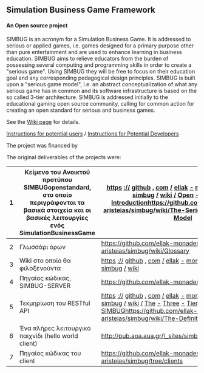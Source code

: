 ## Simulation Business Game Framework
#### An Open source project

SIMBUG is an acronym for a Simulation Business Game. It is addressed to serious or applied games, i.e. games designed for a primary purpose other than pure entertainment and are used to enhance learning in business education. 
SIMBUG aims to relieve educators from the burden of possessing several computing and programming skills in order to create a "serious game". Using SIMBUG they will be free to focus on their education goal and any corresponding pedagogical design principles.
SIMBUG is built upon a "serious game model", i.e. an abstract conceptualization of what any serious game has in common and its software infrastructure is based on the so called 3-tier architecture.
SIMBUG is addressed initially to the educational gaming open source community, calling for common action for creating an open standard for serious and business games.


See the [Wiki page](https://github.com/ellak-monades-aristeias/simbug/wiki/) for details.

[Instructions for potential users](https://github.com/ellak-monades-aristeias/simbug/wiki/Instruction-to-Potential-Users) / [Instructions for Potential Developers](https://github.com/ellak-monades-aristeias/simbug/wiki/Instructions-to-Potential-Developers)


The project was financed by 

The original deliverables of the projects were:




| 1 | Κείμενο του Ανοικτού προτύπου SIMBUGopenstandard, στο οποίο περιγράφονται τα βασικά στοιχεία και οι βασικές λειτουργίες ενός SimulationBusinessGame | [https](https://github.com/ellak-monades-aristeias/simbug/wiki/Open-Standard-Introduction) [://](https://github.com/ellak-monades-aristeias/simbug/wiki/Open-Standard-Introduction) [github](https://github.com/ellak-monades-aristeias/simbug/wiki/Open-Standard-Introduction) [.](https://github.com/ellak-monades-aristeias/simbug/wiki/Open-Standard-Introduction) [com](https://github.com/ellak-monades-aristeias/simbug/wiki/Open-Standard-Introduction) [/](https://github.com/ellak-monades-aristeias/simbug/wiki/Open-Standard-Introduction) [ellak](https://github.com/ellak-monades-aristeias/simbug/wiki/Open-Standard-Introduction) [-](https://github.com/ellak-monades-aristeias/simbug/wiki/Open-Standard-Introduction) [monades](https://github.com/ellak-monades-aristeias/simbug/wiki/Open-Standard-Introduction) [-](https://github.com/ellak-monades-aristeias/simbug/wiki/Open-Standard-Introduction) [aristeias](https://github.com/ellak-monades-aristeias/simbug/wiki/Open-Standard-Introduction) [/](https://github.com/ellak-monades-aristeias/simbug/wiki/Open-Standard-Introduction) [simbug](https://github.com/ellak-monades-aristeias/simbug/wiki/Open-Standard-Introduction) [/](https://github.com/ellak-monades-aristeias/simbug/wiki/Open-Standard-Introduction) [wiki](https://github.com/ellak-monades-aristeias/simbug/wiki/Open-Standard-Introduction) [/](https://github.com/ellak-monades-aristeias/simbug/wiki/Open-Standard-Introduction) [Open](https://github.com/ellak-monades-aristeias/simbug/wiki/Open-Standard-Introduction) [-](https://github.com/ellak-monades-aristeias/simbug/wiki/Open-Standard-Introduction) [Standard](https://github.com/ellak-monades-aristeias/simbug/wiki/Open-Standard-Introduction) [-](https://github.com/ellak-monades-aristeias/simbug/wiki/Open-Standard-Introduction) [Introduction](https://github.com/ellak-monades-aristeias/simbug/wiki/Open-Standard-Introduction)https://github.com/ellak-monades-aristeias/simbug/wiki/The-Serious-Game-Abstract-Model  |
| --- | --- | --- |
| 2 | Γλωσσάρι όρων | https://github.com/ellak-monades-aristeias/simbug/wiki/Glossary |
| 3 | Wiki στο οποίο θα φιλοξενούντα | [https](https://github.com/ellak-monades-aristeias/simbug/wiki) [://](https://github.com/ellak-monades-aristeias/simbug/wiki) [github](https://github.com/ellak-monades-aristeias/simbug/wiki) [.](https://github.com/ellak-monades-aristeias/simbug/wiki) [com](https://github.com/ellak-monades-aristeias/simbug/wiki) [/](https://github.com/ellak-monades-aristeias/simbug/wiki) [ellak](https://github.com/ellak-monades-aristeias/simbug/wiki) [-](https://github.com/ellak-monades-aristeias/simbug/wiki) [monades](https://github.com/ellak-monades-aristeias/simbug/wiki) [-](https://github.com/ellak-monades-aristeias/simbug/wiki) [aristeias](https://github.com/ellak-monades-aristeias/simbug/wiki) [/](https://github.com/ellak-monades-aristeias/simbug/wiki) [simbug](https://github.com/ellak-monades-aristeias/simbug/wiki) [/](https://github.com/ellak-monades-aristeias/simbug/wiki) [wiki](https://github.com/ellak-monades-aristeias/simbug/wiki) |
| 4 | Πηγαίος κώδικας, SIMBUG-SERVER | https://github.com/ellak-monades-aristeias/simbug |
| 5 | Τεκμηρίωση του RESTful API | [https](https://github.com/ellak-monades-aristeias/simbug/wiki/The-Three-Tier-Architecture-of-SIMBUG) [://](https://github.com/ellak-monades-aristeias/simbug/wiki/The-Three-Tier-Architecture-of-SIMBUG) [github](https://github.com/ellak-monades-aristeias/simbug/wiki/The-Three-Tier-Architecture-of-SIMBUG) [.](https://github.com/ellak-monades-aristeias/simbug/wiki/The-Three-Tier-Architecture-of-SIMBUG) [com](https://github.com/ellak-monades-aristeias/simbug/wiki/The-Three-Tier-Architecture-of-SIMBUG) [/](https://github.com/ellak-monades-aristeias/simbug/wiki/The-Three-Tier-Architecture-of-SIMBUG) [ellak](https://github.com/ellak-monades-aristeias/simbug/wiki/The-Three-Tier-Architecture-of-SIMBUG) [-](https://github.com/ellak-monades-aristeias/simbug/wiki/The-Three-Tier-Architecture-of-SIMBUG) [monades](https://github.com/ellak-monades-aristeias/simbug/wiki/The-Three-Tier-Architecture-of-SIMBUG) [-](https://github.com/ellak-monades-aristeias/simbug/wiki/The-Three-Tier-Architecture-of-SIMBUG) [aristeias](https://github.com/ellak-monades-aristeias/simbug/wiki/The-Three-Tier-Architecture-of-SIMBUG) [/](https://github.com/ellak-monades-aristeias/simbug/wiki/The-Three-Tier-Architecture-of-SIMBUG) [simbug](https://github.com/ellak-monades-aristeias/simbug/wiki/The-Three-Tier-Architecture-of-SIMBUG) [/](https://github.com/ellak-monades-aristeias/simbug/wiki/The-Three-Tier-Architecture-of-SIMBUG) [wiki](https://github.com/ellak-monades-aristeias/simbug/wiki/The-Three-Tier-Architecture-of-SIMBUG) [/](https://github.com/ellak-monades-aristeias/simbug/wiki/The-Three-Tier-Architecture-of-SIMBUG) [The](https://github.com/ellak-monades-aristeias/simbug/wiki/The-Three-Tier-Architecture-of-SIMBUG) [-](https://github.com/ellak-monades-aristeias/simbug/wiki/The-Three-Tier-Architecture-of-SIMBUG) [Three](https://github.com/ellak-monades-aristeias/simbug/wiki/The-Three-Tier-Architecture-of-SIMBUG) [-](https://github.com/ellak-monades-aristeias/simbug/wiki/The-Three-Tier-Architecture-of-SIMBUG) [Tier](https://github.com/ellak-monades-aristeias/simbug/wiki/The-Three-Tier-Architecture-of-SIMBUG) [-](https://github.com/ellak-monades-aristeias/simbug/wiki/The-Three-Tier-Architecture-of-SIMBUG) [Architecture](https://github.com/ellak-monades-aristeias/simbug/wiki/The-Three-Tier-Architecture-of-SIMBUG) [-](https://github.com/ellak-monades-aristeias/simbug/wiki/The-Three-Tier-Architecture-of-SIMBUG) [of](https://github.com/ellak-monades-aristeias/simbug/wiki/The-Three-Tier-Architecture-of-SIMBUG) [-](https://github.com/ellak-monades-aristeias/simbug/wiki/The-Three-Tier-Architecture-of-SIMBUG) [SIMBUG](https://github.com/ellak-monades-aristeias/simbug/wiki/The-Three-Tier-Architecture-of-SIMBUG)https://github.com/ellak-monades-aristeias/simbug/wiki/The-Definition-File |
| 6 | Ένα πλήρες λειτουργικό παιχνίδι (hello world client) | http://pub.aoa.aua.gr/\_sites/simbug/clients/hello\_world/ |
| 7 | Πηγαίος κώδικας του client | https://github.com/ellak-monades-aristeias/simbug/tree/clients |




